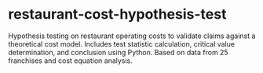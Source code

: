 # restaurant-cost-hypothesis-test
Hypothesis testing on restaurant operating costs to validate claims against a theoretical cost model. Includes test statistic calculation, critical value determination, and conclusion using Python. Based on data from 25 franchises and cost equation analysis.

